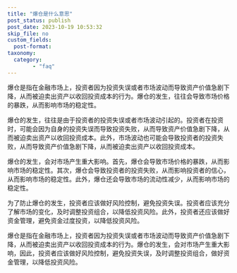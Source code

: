 ```yaml
---
title: "爆仓是什么意思"
post_status: publish
post_date: 2023-10-19 10:53:32
skip_file: no
custom_fields: 
  post-format: 
taxonomy:
  category:
        - "faq"
---
```


爆仓是指在金融市场上，投资者因为投资失误或者市场波动而导致资产价值急剧下降，从而被迫卖出资产以收回投资成本的行为。爆仓的发生，往往会导致市场价格的暴跌，从而影响市场的稳定性。

爆仓的发生，往往是由于投资者的投资失误或者市场波动引起的。投资者在投资时，可能会因为自身的投资失误而导致投资失败，从而导致资产价值急剧下降，从而被迫卖出资产以收回投资成本。此外，市场波动也可能会导致投资者的投资失败，从而导致资产价值急剧下降，从而被迫卖出资产以收回投资成本。

爆仓的发生，会对市场产生重大影响。首先，爆仓会导致市场价格的暴跌，从而影响市场的稳定性。其次，爆仓会导致投资者的投资失败，从而影响投资者的信心，从而影响市场的稳定性。此外，爆仓还会导致市场的流动性减少，从而影响市场的稳定性。

为了防止爆仓的发生，投资者应该做好风险控制，避免投资失误。投资者应该充分了解市场的变化，及时调整投资组合，以降低投资风险。此外，投资者还应该做好资金管理，避免资金过度投资，以降低投资风险。

爆仓是指在金融市场上，投资者因为投资失误或者市场波动而导致资产价值急剧下降，从而被迫卖出资产以收回投资成本的行为。爆仓的发生，会对市场产生重大影响，因此，投资者应该做好风险控制，避免投资失误，及时调整投资组合，做好资金管理，以降低投资风险。
